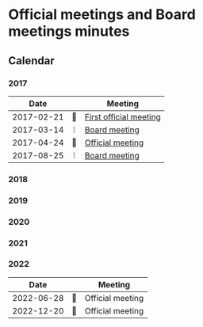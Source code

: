 # Official meetings and Board meetings minutes

## Calendar

### 2017

| Date       |     | Meeting                                                            |
| ---------- | :-: | ------------------------------------------------------------------ |
| 2017-02-21 | 🎉  | [First official meeting](./2017-02-21%20-%20initial%20meeting.txt) |
| 2017-03-14 | ❕   | [Board meeting](./2017-03-14%20-%20board%20meeting.md)             |
| 2017-04-24 | 💬  | [Official meeting](./2017-04-24%20-%20official%20meeting.md)       |
| 2017-08-25 | ❕   | [Board meeting](./2017-08-25%20-%20board%20meeting.md)             |

### 2018

### 2019

### 2020

### 2021

### 2022

| Date       |     | Meeting          |
| ---------- | :-: | ---------------- |
| 2022-06-28 | 💬  | Official meeting |
| 2022-12-20 | 💬  | Official meeting |
